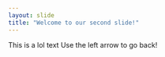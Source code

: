 ```yaml
---
layout: slide
title: "Welcome to our second slide!"
---
```

This is a lol text
Use the left arrow to go back!
